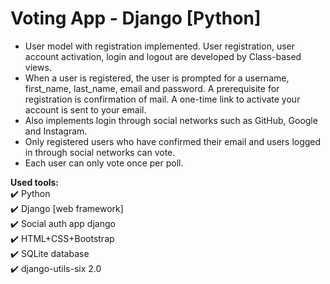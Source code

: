 # Voting App - Django [Python]

- User model with registration implemented. User registration, user account activation, login and logout are developed by Class-based views.
- When a user is registered, the user is prompted for a username, first_name, last_name, email and password. A prerequisite for registration is confirmation of mail. A one-time link to activate your account is sent to your email.
- Also implements login through social networks such as GitHub, Google and Instagram.
- Only registered users who have confirmed their email and users logged in through social networks can vote.
- Each user can only vote once per poll.


__Used tools:__    
:heavy_check_mark: Python    
:heavy_check_mark: Django [web framework]   
:heavy_check_mark: Social auth app django    
:heavy_check_mark: HTML+CSS+Bootstrap    
:heavy_check_mark: SQLite database    
:heavy_check_mark: django-utils-six 2.0       
